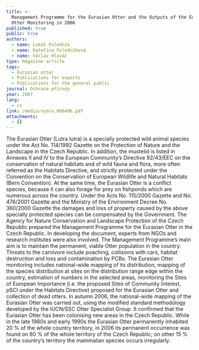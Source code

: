 ```yaml
---
title: >-
  Management Programme for the Eurasian Otter and the Outputs of the Eurasian
  Otter Monitoring in 2006
published: true
public: true
authors:
  - name: Lukáš Poledník
  - name: Kateřina Poledníková
  - name: Václav Hlaváč
type: Magazine article
tags:
  - Eurasian otter
  - Publications for experts
  - Publications for the general public
journal: Ochrana přírody
year: 2007
lang:
  - cs
link: /media/vydra_000496.pdf
attachments:
  - {}
---
```

The Eurasian Otter (Lutra lutra) is a specially protected wild animal species under the Act No. 114/1992 Gazette on the Protection of Nature and the Landscape in the Czech Republic. In addition, the mustelid is listed in Annexes II and IV to the European Community’s Directive 92/43/EEC on the conservation of natural habitats and of wild fauna and flora, more often referred as the Habitats Directive, and strictly protected under the Convention on the Conservation of European Wildlife and Natural Habitats (Bern Convention). At the same time, the Eurasian Otter is a conflict species, because it can also forage for prey on fishponds which are numerous across the country. Under the Acts No. 115/2000 Gazette and No. 476/2001 Gazette and the Ministry of the Environment Decree No. 360/2000 Gazette the damages and loss of property caused by the above specially protected species can be compensated by the Government. The Agency for Nature Conservation and Landscape Protection of the Czech Republic prepared the Management Programme for the Eurasian Otter in  the Czech Republic. In developing the document, experts from NGOs and research institutes were also involved. The Management Programme’s main aim is to maintain the permanent, viable Otter population in the country. Threats to the carnivore include poaching, collisions with cars, habitat destruction and loss and contamination by PCBs. The Eurasian Otter monitoring includes national-wide mapping of its distribution, mapping of the species distribution at sites on the distribution range edge within the country, estimation of numbers in the selected areas, monitoring the Sites of European Importance (i.e. the proposed Sites of Community Interest, pSCI under the Habitats Directive) proposed for the Eurasian Otter and collection of dead otters. In autumn 2006, the national-wide mapping of the Eurasian Otter was carried out, using the modified standard methodology developed by the IUCN/SSC Otter Specialist Group. It confirmed that the Eurasian Otter has been colonising new areas in the Czech Republic. While in the late 1980s and early 1990s the Eurasian Otter  permanently inhabited 20 % of the whole country territory, in 2006 its permanent occurrence was found on 60 % of the whole territory of the Czech Republic; on other 15 % of the country’s territory the mammalian species occurs irregularly.
